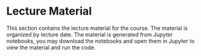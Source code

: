# Lecture Material

This section contains the lecture material for the course.  The material is organized by lecture date.  The material is generated from Jupyter notebooks, you may download the notebooks and open them in Jupyter to view the material and run the code.